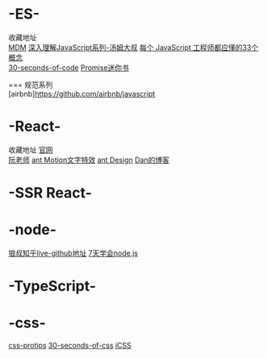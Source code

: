 # -ES-

收藏地址  
[MDM](https://github.com/jobbole/awesome-javascript-cn)
[深入理解JavaScript系列-汤姆大叔](http://www.cnblogs.com/TomXu/archive/2011/12/15/2288411.html)
[每个 JavaScript 工程师都应懂的33个概念](https://github.com/stephentian/33-js-concepts)  
[30-seconds-of-code](https://github.com/30-seconds/30-seconds-of-code)
[Promise迷你书](http://liubin.org/promises-book/)


=== 规范系列   
[airbnb]https://github.com/airbnb/javascript



# -React-
收藏地址
[官网](https://reactjs.org/)  
[阮老师](http://www.ruanyifeng.com/blog/2015/03/react.html) 
[ant Motion文字特效](https://motion.ant.design/components/tween-one#components-tween-one-demo-position)
[ant Design](https://ant.design/index-cn)
[Dan的博客](https://overreacted.io/)



# -SSR  React-

# -node-
[狼叔知乎live-github地址](https://github.com/i5ting/How-to-learn-node-correctly)
[7天学会node.js](http://nqdeng.github.io/7-days-nodejs/#4.1)

# -TypeScript-

# -css-

[css-protips](https://github.com/AllThingsSmitty/css-protips) 
[30-seconds-of-css](https://github.com/30-seconds/30-seconds-of-css) 
[iCSS](https://github.com/chokcoco/iCSS)
